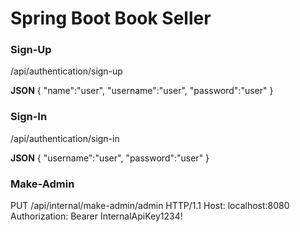 # Spring Boot Book Seller

### Sign-Up

/api/authentication/sign-up

**JSON**
{
"name":"user",
"username":"user",
"password":"user"
}

### Sign-In

/api/authentication/sign-in

**JSON**
{
"username":"user",
"password":"user"
}

### Make-Admin

PUT /api/internal/make-admin/admin HTTP/1.1
Host: localhost:8080
Authorization: Bearer InternalApiKey1234!